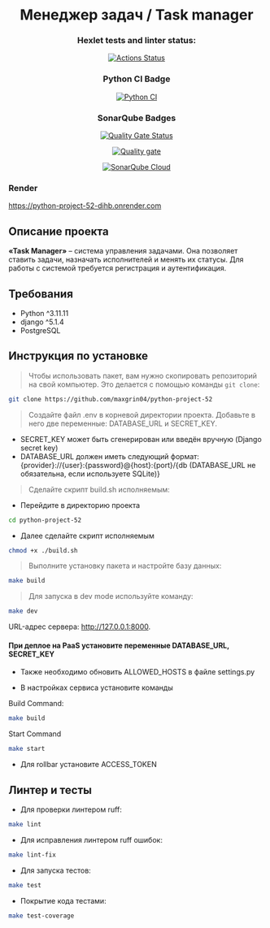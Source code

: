 <div align="center">
<h1>Менеджер задач / Task manager</h1>
</div>

<div align="center">

### Hexlet tests and linter status:
[![Actions Status](https://github.com/maxgrin04/python-project-52/actions/workflows/hexlet-check.yml/badge.svg)](https://github.com/maxgrin04/python-project-52/actions)

### Python CI Badge
[![Python CI](https://github.com/maxgrin04/python-project-52/actions/workflows/pyci.yml/badge.svg)](https://github.com/maxgrin04/python-project-52/actions/workflows/pyci.yml)

### SonarQube Badges
[![Quality Gate Status](https://sonarcloud.io/api/project_badges/measure?project=maxgrin04_python-project-52&metric=alert_status)](https://sonarcloud.io/summary/new_code?id=maxgrin04_python-project-52)

[![Quality gate](https://sonarcloud.io/api/project_badges/quality_gate?project=maxgrin04_python-project-52)](https://sonarcloud.io/summary/new_code?id=maxgrin04_python-project-52)

[![SonarQube Cloud](https://sonarcloud.io/images/project_badges/sonarcloud-light.svg)](https://sonarcloud.io/summary/new_code?id=maxgrin04_python-project-52)

</div>

### Render
https://python-project-52-dihb.onrender.com


## Описание проекта

**«Task Manager»** – система управления задачами. Она позволяет ставить задачи, назначать исполнителей и менять их статусы. Для работы с системой требуется регистрация и аутентификация.

## Требования

- Python ^3.11.11
- django ^5.1.4
- PostgreSQL

## Инструкция по установке

> Чтобы использовать пакет, вам нужно скопировать репозиторий на свой компьютер. Это делается с помощью команды ``git clone``:

```bash
git clone https://github.com/maxgrin04/python-project-52
```

> Создайте файл .env в корневой директории проекта. Добавьте в него две переменные: DATABASE_URL и SECRET_KEY.

- SECRET_KEY может быть сгенерирован или введён вручную (Django secret key)
- DATABASE_URL должен иметь следующий формат: {provider}://{user}:{password}@{host}:{port}/{db (DATABASE_URL не обязательна, если используете SQLite)}

> Сделайте скрипт build.sh исполняемым:

- Перейдите в директорию проекта
```bash
cd python-project-52
```

- Далее сделайте скрипт исполняемым
```bash
chmod +x ./build.sh
```

> Выполните установку пакета и настройте базу данных:

```bash
make build
```

> Для запуска в dev mode используйте команду:
```bash
make dev
```
URL-адрес сервера: http://127.0.0.1:8000.

#### При деплое на PaaS установите переменные DATABASE_URL, SECRET_KEY

- Также необходимо обновить ALLOWED_HOSTS в файле settings.py

- В настройках сервиса установите команды

Build Command:
```bash
make build
```

Start Command
```bash
make start
```

- Для rollbar установите ACCESS_TOKEN

## Линтер и тесты

- Для проверки линтером ruff:
```bash
make lint
```

- Для исправления линтером ruff ошибок:
```bash
make lint-fix
```

- Для запуска тестов:
```bash
make test
```

- Покрытие кода тестами:
```bash
make test-coverage
```
